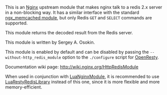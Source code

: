 <!---
    @title         Redis Nginx Module
    @creator       Yichun Zhang
    @created       2012-05-13 04:16 GMT
    @modifier      Yichun Zhang
    @modifier_link yichun-zhang
    @modified      2012-09-13 17:55 GMT
    @changes       8
--->

This is an [Nginx](nginx.html) upstream module that makes nginx talk to a redis 2.x server in a non-blocking way. It has a similar interface with the standard [ngx_memcached module](http://wiki.nginx.org/HttpMemcachedModule), but only Redis `GET` and `SELECT` commands are supported.

This module returns the decoded result from the Redis server.

This module is written by Sergey A. Osokin.

This module is enabled by default and can be disabled by passing the `--without-http_redis_module` option to the `./configure` script for [OpenResty](openresty.html).

Documentation wiki page: http://wiki.nginx.org/HttpRedisModule

When used in conjunction with [LuaNginxModule](lua-nginx-module.html), it is recommended to use [LuaRestyRedisLibrary](lua-resty-redis-library.html) instead of this one, since it is more flexible and more memory-efficient.
